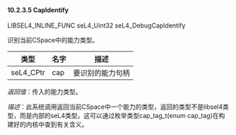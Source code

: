#### 10.2.3.5  CapIdentify

LIBSEL4_INLINE_FUNC seL4_Uint32 seL4_DebugCapIdentify

识别当前CSpace中的能力类型。

类型 | 名字 | 描述
--- | --- | ---
seL4_CPtr | cap | 要识别的能力句柄

*返回值*：传入的能力类型。

*描述*：此系统调用返回当前CSpace中一个能力的类型，返回的类型不是libsel4类型，而是内部的seL4类型，这可以通过枚举类型cap_tag_t(enum cap_tag)在构建好的内核中查到有关含义。

